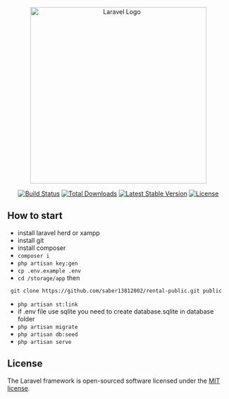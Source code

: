 <p align="center"><a href="https://laravel.com" target="_blank"><img src="https://raw.githubusercontent.com/laravel/art/master/logo-lockup/5%20SVG/2%20CMYK/1%20Full%20Color/laravel-logolockup-cmyk-red.svg" width="400" alt="Laravel Logo"></a></p>

<p align="center">
<a href="https://github.com/laravel/framework/actions"><img src="https://github.com/laravel/framework/workflows/tests/badge.svg" alt="Build Status"></a>
<a href="https://packagist.org/packages/laravel/framework"><img src="https://img.shields.io/packagist/dt/laravel/framework" alt="Total Downloads"></a>
<a href="https://packagist.org/packages/laravel/framework"><img src="https://img.shields.io/packagist/v/laravel/framework" alt="Latest Stable Version"></a>
<a href="https://packagist.org/packages/laravel/framework"><img src="https://img.shields.io/packagist/l/laravel/framework" alt="License"></a>
</p>

## How to start
 - install laravel herd or xampp
 - install git
 - install composer
 - ```composer i```
 - ```php artisan key:gen```
 - ```cp .env.example .env```
 - ```cd /storage/app``` 
 then 
```
 git clone https://github.com/saber13812002/rental-public.git public
 ```
 - ```php artisan st:link```
 - if .env file use sqlite you need to create database.sqlite in database folder
 - ```php artisan migrate```
 - ```php artisan db:seed```
 - ```php artisan serve```


## License

The Laravel framework is open-sourced software licensed under the [MIT license](https://opensource.org/licenses/MIT).
